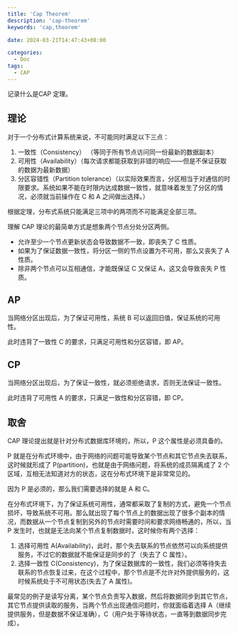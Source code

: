 ```yaml
---
title: 'Cap Theorem'
description: 'cap-theorem'
keywords: 'cap,theorem'

date: 2024-03-21T14:47:43+08:00

categories:
  - Doc
tags:
  - CAP
---
```


记录什么是CAP 定理。

<!--more-->

## 理论

对于一个分布式计算系统来说，不可能同时满足以下三点：

1. 一致性（Consistency） （等同于所有节点访问同一份最新的数据副本）
2. 可用性（Availability）（每次请求都能获取到非错的响应——但是不保证获取的数据为最新数据）
3. 分区容错性（Partition tolerance）（以实际效果而言，分区相当于对通信的时限要求。系统如果不能在时限内达成数据一致性，就意味着发生了分区的情况，必须就当前操作在 C 和 A 之间做出选择。）

根据定理，分布式系统只能满足三项中的两项而不可能满足全部三项。

理解 CAP 理论的最简单方式是想象两个节点分处分区两侧。

- 允许至少一个节点更新状态会导致数据不一致，即丧失了 C 性质。
- 如果为了保证数据一致性，将分区一侧的节点设置为不可用，那么又丧失了 A 性质。
- 除非两个节点可以互相通信，才能既保证 C 又保证 A，这又会导致丧失 P 性质。

## AP

当网络分区出现后，为了保证可用性，系统 B 可以返回旧值，保证系统的可用性。

此时违背了一致性 C 的要求，只满足可用性和分区容错，即 AP。

## CP

当网络分区出现后，为了保证一致性，就必须拒绝请求，否则无法保证一致性。

此时违背了可用性 A 的要求，只满足一致性和分区容错，即 CP。

## 取舍

CAP 理论提出就是针对分布式数据库环境的，所以，P 这个属性是必须具备的。

P 就是在分布式环境中，由于网络的问题可能导致某个节点和其它节点失去联系，这时候就形成了 P(partition)，也就是由于网络问题，将系统的成员隔离成了 2 个区域，互相无法知道对方的状态，这在分布式环境下是非常常见的。

因为 P 是必须的，那么我们需要选择的就是 A 和 C。

在分布式环境下，为了保证系统可用性，通常都采取了复制的方式，避免一个节点损坏，导致系统不可用。那么就出现了每个节点上的数据出现了很多个副本的情况，而数据从一个节点复制到另外的节点时需要时间和要求网络畅通的，所以，当 P 发生时，也就是无法向某个节点复制数据时，这时候你有两个选择：

1. 选择可用性 A(Availability)，此时，那个失去联系的节点依然可以向系统提供服务，不过它的数据就不能保证是同步的了（失去了 C 属性）。
2. 选择一致性 C(Consistency)，为了保证数据库的一致性，我们必须等待失去联系的节点恢复过来，在这个过程中，那个节点是不允许对外提供服务的，这时候系统处于不可用状态(失去了 A 属性)。

最常见的例子是读写分离，某个节点负责写入数据，然后将数据同步到其它节点，其它节点提供读取的服务，当两个节点出现通信问题时，你就面临着选择 A（继续提供服务，但是数据不保证准确），C（用户处于等待状态，一直等到数据同步完成）。
